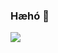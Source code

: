 ### Hæhó 🐰

<img align="middle" src="https://raw.githubusercontent.com/Saevar2000/Saevar2000/master/hello.gif" />
